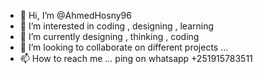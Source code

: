 - 👋 Hi, I’m @AhmedHosny96
- 👀 I’m interested in coding , designing , learning
- 🌱 I’m currently designing , thinking , coding 
- 💞️ I’m looking to collaborate on different projects  ...
- 📫 How to reach me ... ping on whatsapp +251915783511

<!---
AhmedHosny96/AhmedHosny96 is a ✨ special ✨ repository because its `README.md` (this file) appears on your GitHub profile.
You can click the Preview link to take a look at your changes.
--->

